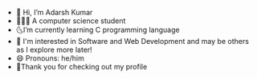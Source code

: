 - 👋 Hi, I’m Adarsh Kumar 
- 👨🏽‍🎓 A computer science student
- 🌜I’m currently learning C programming language
- 💫 I'm interested in Software and Web Development and may be others as I explore more later! 
- 😄 Pronouns: he/him
- 🤩Thank you for checking out my profile 
<!---
akrprojects/akrprojects is a ✨ special ✨ repository because its `README.md` (this file) appears on your GitHub profile.
You can click the Preview link to take a look at your changes.
--->
